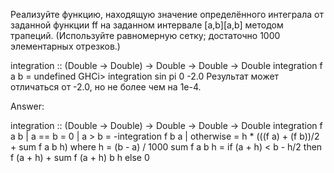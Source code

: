 Реализуйте функцию, находящую значение определённого интеграла от заданной функции ff на заданном интервале [a,b][a,b] методом трапеций. (Используйте равномерную сетку; достаточно 1000 элементарных отрезков.)

integration :: (Double -> Double) -> Double -> Double -> Double
integration f a b = undefined
GHCi> integration sin pi 0
-2.0
Результат может отличаться от -2.0, но не более чем на 1e-4.

Answer:

integration :: (Double -> Double) -> Double -> Double -> Double
integration f a b | a == b = 0
                  | a > b = -integration f b a
                  | otherwise = h * (((f a) + (f b))/2 + sum f a b h) where
                  	h = (b - a) / 1000
                        sum f a b h = if (a + h) < b - h/2 then f (a + h) + sum f (a + h) b h else 0
